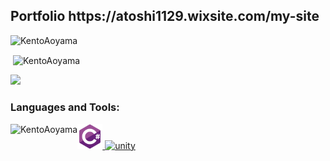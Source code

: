 <h2>Portfolio  https://atoshi1129.wixsite.com/my-site</h2>
<p align="left"> <img src="https://komarev.com/ghpvc/?username=KentoAoyama&label=Profile%20views&color=0e75b6&style=flat" alt="KentoAoyama" /> </p>
<p>&nbsp;<img align="center" src="https://github-readme-stats.vercel.app/api?username=KentoAoyama&count_private=true&show_icons=true&locale=en" alt="KentoAoyama" /></p>

<p align="left"> <a href="https://github.com/ryo-ma/github-profile-trophy"><img src="https://github-profile-trophy.vercel.app/?username=KentoAoyama&theme=dark_lover" /></a> </p>
<p align="left">
</p>
<h3 align="left">Languages and Tools:</h3>
<img align="left" src="https://github-readme-stats.vercel.app/api/top-langs?username=KentoAoyama&count_private=true&show_icons=true&locale=en&layout=compact" alt="KentoAoyama" /></p>
<p align="left"> <a href="https://www.w3schools.com/cs/" target="_blank" rel="noreferrer"> <img src="https://raw.githubusercontent.com/devicons/devicon/master/icons/csharp/csharp-original.svg" alt="csharp" width="40" height="40"/> </a> <a href="https://unity.com/" target="_blank" rel="noreferrer"> <img src="https://www.vectorlogo.zone/logos/unity3d/unity3d-icon.svg" alt="unity" width="40" height="40"/> 
